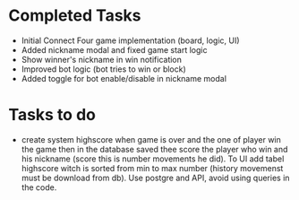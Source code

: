 # Completed Tasks

- Initial Connect Four game implementation (board, logic, UI)
- Added nickname modal and fixed game start logic
- Show winner's nickname in win notification
- Improved bot logic (bot tries to win or block)
- Added toggle for bot enable/disable in nickname modal

# Tasks to do

- create system highscore when game is over and the one of player win the game then in the database saved thee score the player who win and his nickname (score this is number movements he did). To UI add tabel highscore witch is sorted from min to max number (history movemenst must be download from db). Use postgre and API, avoid using queries in the code.